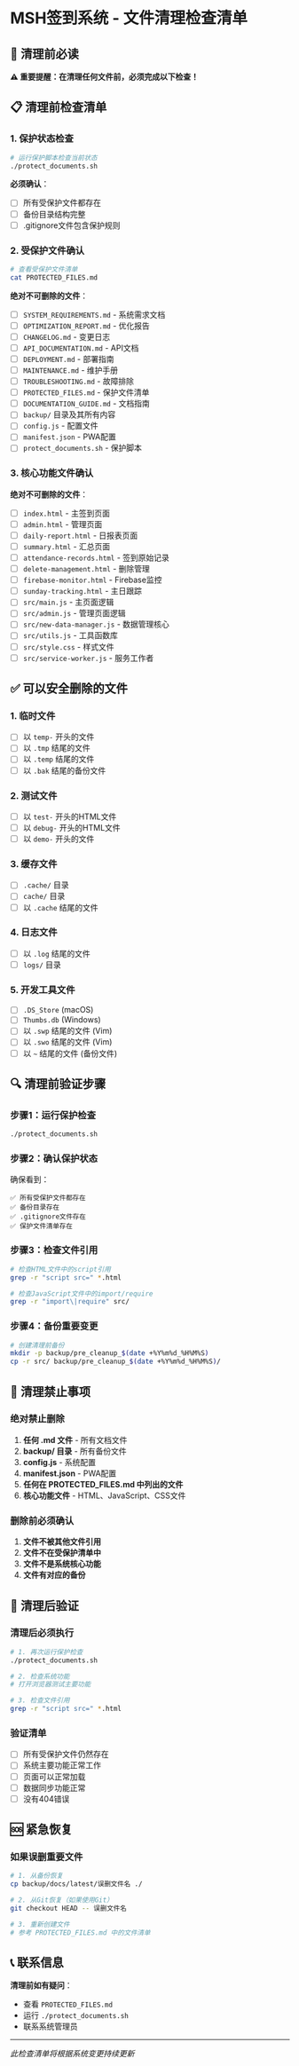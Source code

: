 # MSH签到系统 - 文件清理检查清单

## 🚨 清理前必读

**⚠️ 重要提醒：在清理任何文件前，必须完成以下检查！**

## 📋 清理前检查清单

### **1. 保护状态检查**
```bash
# 运行保护脚本检查当前状态
./protect_documents.sh
```

**必须确认**：
- [ ] 所有受保护文件都存在
- [ ] 备份目录结构完整
- [ ] .gitignore文件包含保护规则

### **2. 受保护文件确认**
```bash
# 查看受保护文件清单
cat PROTECTED_FILES.md
```

**绝对不可删除的文件**：
- [ ] `SYSTEM_REQUIREMENTS.md` - 系统需求文档
- [ ] `OPTIMIZATION_REPORT.md` - 优化报告
- [ ] `CHANGELOG.md` - 变更日志
- [ ] `API_DOCUMENTATION.md` - API文档
- [ ] `DEPLOYMENT.md` - 部署指南
- [ ] `MAINTENANCE.md` - 维护手册
- [ ] `TROUBLESHOOTING.md` - 故障排除
- [ ] `PROTECTED_FILES.md` - 保护文件清单
- [ ] `DOCUMENTATION_GUIDE.md` - 文档指南
- [ ] `backup/` 目录及其所有内容
- [ ] `config.js` - 配置文件
- [ ] `manifest.json` - PWA配置
- [ ] `protect_documents.sh` - 保护脚本

### **3. 核心功能文件确认**
**绝对不可删除的文件**：
- [ ] `index.html` - 主签到页面
- [ ] `admin.html` - 管理页面
- [ ] `daily-report.html` - 日报表页面
- [ ] `summary.html` - 汇总页面
- [ ] `attendance-records.html` - 签到原始记录
- [ ] `delete-management.html` - 删除管理
- [ ] `firebase-monitor.html` - Firebase监控
- [ ] `sunday-tracking.html` - 主日跟踪
- [ ] `src/main.js` - 主页面逻辑
- [ ] `src/admin.js` - 管理页面逻辑
- [ ] `src/new-data-manager.js` - 数据管理核心
- [ ] `src/utils.js` - 工具函数库
- [ ] `src/style.css` - 样式文件
- [ ] `src/service-worker.js` - 服务工作者

## ✅ 可以安全删除的文件

### **1. 临时文件**
- [ ] 以 `temp-` 开头的文件
- [ ] 以 `.tmp` 结尾的文件
- [ ] 以 `.temp` 结尾的文件
- [ ] 以 `.bak` 结尾的备份文件

### **2. 测试文件**
- [ ] 以 `test-` 开头的HTML文件
- [ ] 以 `debug-` 开头的HTML文件
- [ ] 以 `demo-` 开头的文件

### **3. 缓存文件**
- [ ] `.cache/` 目录
- [ ] `cache/` 目录
- [ ] 以 `.cache` 结尾的文件

### **4. 日志文件**
- [ ] 以 `.log` 结尾的文件
- [ ] `logs/` 目录

### **5. 开发工具文件**
- [ ] `.DS_Store` (macOS)
- [ ] `Thumbs.db` (Windows)
- [ ] 以 `.swp` 结尾的文件 (Vim)
- [ ] 以 `.swo` 结尾的文件 (Vim)
- [ ] 以 `~` 结尾的文件 (备份文件)

## 🔍 清理前验证步骤

### **步骤1：运行保护检查**
```bash
./protect_documents.sh
```

### **步骤2：确认保护状态**
确保看到：
```
✅ 所有受保护文件都存在
✅ 备份目录存在
✅ .gitignore文件存在
✅ 保护文件清单存在
```

### **步骤3：检查文件引用**
```bash
# 检查HTML文件中的script引用
grep -r "script src=" *.html

# 检查JavaScript文件中的import/require
grep -r "import\|require" src/
```

### **步骤4：备份重要变更**
```bash
# 创建清理前备份
mkdir -p backup/pre_cleanup_$(date +%Y%m%d_%H%M%S)
cp -r src/ backup/pre_cleanup_$(date +%Y%m%d_%H%M%S)/
```

## 🚫 清理禁止事项

### **绝对禁止删除**
1. **任何 .md 文件** - 所有文档文件
2. **backup/ 目录** - 所有备份文件
3. **config.js** - 系统配置
4. **manifest.json** - PWA配置
5. **任何在 PROTECTED_FILES.md 中列出的文件**
6. **核心功能文件** - HTML、JavaScript、CSS文件

### **删除前必须确认**
1. **文件不被其他文件引用**
2. **文件不在受保护清单中**
3. **文件不是系统核心功能**
4. **文件有对应的备份**

## 📝 清理后验证

### **清理后必须执行**
```bash
# 1. 再次运行保护检查
./protect_documents.sh

# 2. 检查系统功能
# 打开浏览器测试主要功能

# 3. 检查文件引用
grep -r "script src=" *.html
```

### **验证清单**
- [ ] 所有受保护文件仍然存在
- [ ] 系统主要功能正常工作
- [ ] 页面可以正常加载
- [ ] 数据同步功能正常
- [ ] 没有404错误

## 🆘 紧急恢复

### **如果误删重要文件**
```bash
# 1. 从备份恢复
cp backup/docs/latest/误删文件名 ./

# 2. 从Git恢复（如果使用Git）
git checkout HEAD -- 误删文件名

# 3. 重新创建文件
# 参考 PROTECTED_FILES.md 中的文件清单
```

## 📞 联系信息

**清理前如有疑问**：
- 查看 `PROTECTED_FILES.md`
- 运行 `./protect_documents.sh`
- 联系系统管理员

---
*此检查清单将根据系统变更持续更新*
